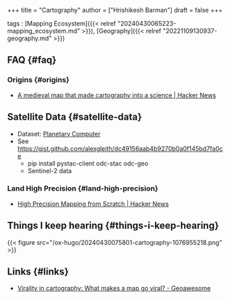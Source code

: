 +++
title = "Cartography"
author = ["Hrishikesh Barman"]
draft = false
+++

tags
: [Mapping Ecosystem]({{< relref "20240430065223-mapping_ecosystem.md" >}}), [Geography]({{< relref "20221109130937-geography.md" >}})


## FAQ {#faq}


### Origins {#origins}

-   [A medieval map that made cartography into a science | Hacker News](https://news.ycombinator.com/item?id=38671224)


## Satellite Data {#satellite-data}

-   Dataset: [Planetary Computer](https://planetarycomputer.microsoft.com/catalog)
-   See <https://gist.github.com/alexgleith/dc49156aab4b9270b0a0f145bd7fa0ce>
    -   pip install pystac-client odc-stac odc-geo
    -   Sentinel-2 data


### Land High Precision {#land-high-precision}

-   [High Precision Mapping from Scratch | Hacker News](https://news.ycombinator.com/item?id=38820616)


## Things I keep hearing {#things-i-keep-hearing}

{{< figure src="/ox-hugo/20240430075801-cartography-1076955218.png" >}}


## Links {#links}

-   [Virality in cartography: What makes a map go viral? - Geoawesome](https://geoawesome.com/viral-cartography-what-makes-map-go-viral/)
